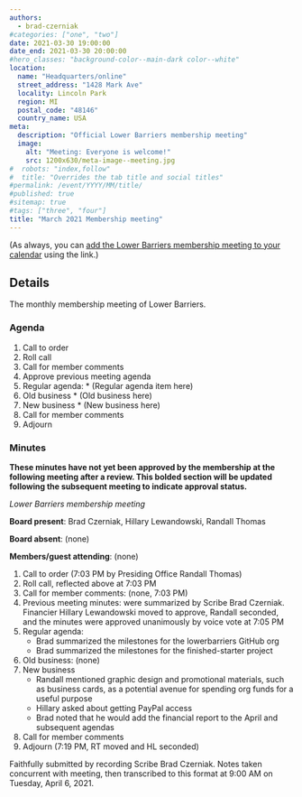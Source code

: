 ```yaml
---
authors:
  - brad-czerniak
#categories: ["one", "two"]
date: 2021-03-30 19:00:00
date_end: 2021-03-30 20:00:00
#hero_classes: "background-color--main-dark color--white"
location:
  name: "Headquarters/online"
  street_address: "1428 Mark Ave"
  locality: Lincoln Park
  region: MI
  postal_code: "48146"
  country_name: USA
meta:
  description: "Official Lower Barriers membership meeting"
  image:
    alt: "Meeting: Everyone is welcome!"
    src: 1200x630/meta-image--meeting.jpg
#  robots: "index,follow"
#  title: "Overrides the tab title and social titles"
#permalink: /event/YYYY/MM/title/
#published: true
#sitemap: true
#tags: ["three", "four"]
title: "March 2021 Membership meeting"
---
```


(As always, you can [add the Lower Barriers membership meeting to your calendar](http://bit.ly/lowerbarriers) using the link.)

## Details

The monthly membership meeting of Lower Barriers.

### Agenda

  1. Call to order
  2. Roll call
  3. Call for member comments
  4. Approve previous meeting agenda
  5. Regular agenda:
    * (Regular agenda item here)
  6. Old business
    * (Old business here)
  7. New business
    * (New business here)
  8. Call for member comments
  9. Adjourn

### Minutes

**These minutes have not yet been approved by the membership at the following meeting after a review. This bolded section
will be updated following the subsequent meeting to indicate approval status.**

_Lower Barriers membership meeting_

**Board present**: Brad Czerniak, Hillary Lewandowski, Randall Thomas

**Board absent**: (none)

**Members/guest attending**: (none)

  1. Call to order (7:03 PM by Presiding Office Randall Thomas)
  2. Roll call, reflected above at 7:03 PM
  3. Call for member comments: (none, 7:03 PM)
  4. Previous meeting minutes: were summarized by Scribe Brad Czerniak. Financier Hillary Lewandowski moved to approve, Randall seconded, and the minutes were approved unanimously by voice vote at 7:05 PM
  5. Regular agenda:
     * Brad summarized the milestones for the lowerbarriers GitHub org
     * Brad summarized the milestones for the finished-starter project
  6. Old business: (none)
  7. New business
     * Randall mentioned graphic design and promotional materials, such as business cards, as a potential avenue for spending org funds for a useful purpose
     * Hillary asked about getting PayPal access
     * Brad noted that he would add the financial report to the April and subsequent agendas
  8. Call for member comments
  9. Adjourn (7:19 PM, RT moved and HL seconded)

Faithfully submitted by recording Scribe Brad Czerniak. Notes taken concurrent with meeting, then transcribed to this format at 9:00 AM on Tuesday, April 6, 2021.
